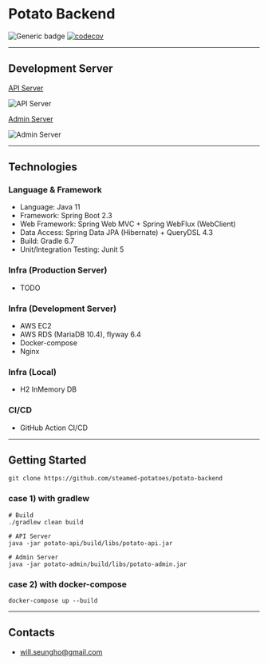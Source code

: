 # Potato Backend 

![Generic badge](https://img.shields.io/badge/version-0.2.3-orange.svg)
[![codecov](https://codecov.io/gh/steamed-potatoes/potato-backend/branch/develop/graph/badge.svg?token=ACoWRzqGBl)](https://codecov.io/gh/steamed-potatoes/potato-backend)

---
## Development Server

[API Server](https://api.pmarket.space/ping)

![API Server](https://img.shields.io/website?down_message=OFF&style=flat-square&up_message=ON&url=https%3A%2F%2Fapi.pmarket.space%2Fping)

[Admin Server](https://test.pmarket.space/ping)

![Admin Server](https://img.shields.io/website?down_message=OFF&style=flat-square&up_message=ON&url=https%3A%2F%2Ftest.pmarket.space%2Fping)

---

## Technologies

### Language & Framework
- Language: Java 11
- Framework: Spring Boot 2.3
- Web Framework: Spring Web MVC + Spring WebFlux (WebClient)
- Data Access: Spring Data JPA (Hibernate) + QueryDSL 4.3
- Build: Gradle 6.7
- Unit/Integration Testing: Junit 5

### Infra (Production Server)
- TODO

### Infra (Development Server)
- AWS EC2
- AWS RDS (MariaDB 10.4), flyway 6.4
- Docker-compose
- Nginx

### Infra (Local)
- H2 InMemory DB

### CI/CD
- GitHub Action CI/CD

---

## Getting Started
```shell
git clone https://github.com/steamed-potatoes/potato-backend
```

### case 1) with gradlew
```shell
# Build
./gradlew clean build

# API Server
java -jar potato-api/build/libs/potato-api.jar  

# Admin Server
java -jar potato-admin/build/libs/potato-admin.jar
```
### case 2) with docker-compose
```shell
docker-compose up --build
```

---

## Contacts
- will.seungho@gmail.com
